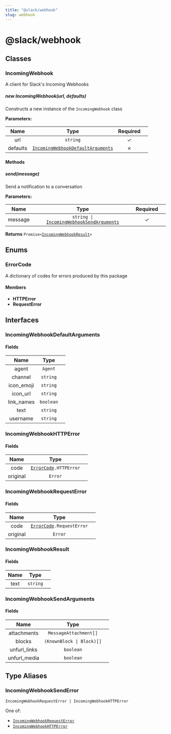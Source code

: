 ```yaml
---
title: "@slack/webhook"
slug: webhook
---
```


<h1 id="slackwebhook">@slack/webhook</h1>
<h2 id="classes">Classes</h2>
<h3 id="incomingwebhook">IncomingWebhook</h3>
<p>A client for Slack's Incoming Webhooks</p>
<h5 id="new-incomingwebhookurl-defaults">new IncomingWebhook(url, defaults)</h5>
<p>Constructs a new instance of the <code>IncomingWebhook</code> class</p>
<strong>Parameters:</strong>
<table>
<thead>
<tr>
<th align="center">Name</th>
<th align="center">Type</th>
<th align="center">Required</th>
<th></th>
</tr>
</thead>
<tbody>
<tr>
<td align="center">url</td>
<td align="center"><code>string</code></td>
<td align="center">✓</td>
<td></td>
</tr>
<tr>
<td align="center">defaults</td>
<td align="center"><code><a href="#incomingwebhookdefaultarguments" title="">IncomingWebhookDefaultArguments</a></code></td>
<td align="center">✗</td>
<td></td>
</tr>
</tbody>
</table>
<h4 id="methods">Methods</h4>
<h5 id="sendmessage">send(message)</h5>
<p>Send a notification to a conversation</p>
<strong>Parameters:</strong>
<table>
<thead>
<tr>
<th align="center">Name</th>
<th align="center">Type</th>
<th align="center">Required</th>
<th></th>
</tr>
</thead>
<tbody>
<tr>
<td align="center">message</td>
<td align="center"><code>string | <a href="#incomingwebhooksendarguments" title="">IncomingWebhookSendArguments</a></code></td>
<td align="center">✓</td>
<td></td>
</tr>
</tbody>
</table>
<p><strong>Returns</strong> <code>Promise&#x3C;<a href="#incomingwebhookresult" title="">IncomingWebhookResult</a>></code></p>
<h2 id="enums">Enums</h2>
<h3 id="errorcode">ErrorCode</h3>
<p>A dictionary of codes for errors produced by this package</p>
<h4 id="members">Members</h4>
<ul>
<li><strong>HTTPError</strong></li>
<li><strong>RequestError</strong></li>
</ul>
<h2 id="interfaces">Interfaces</h2>
<h3 id="incomingwebhookdefaultarguments">IncomingWebhookDefaultArguments</h3>
<h4 id="fields">Fields</h4>
<table>
<thead>
<tr>
<th align="center">Name</th>
<th align="center">Type</th>
<th></th>
</tr>
</thead>
<tbody>
<tr>
<td align="center">agent</td>
<td align="center"><code>Agent</code></td>
<td></td>
</tr>
<tr>
<td align="center">channel</td>
<td align="center"><code>string</code></td>
<td></td>
</tr>
<tr>
<td align="center">icon_emoji</td>
<td align="center"><code>string</code></td>
<td></td>
</tr>
<tr>
<td align="center">icon_url</td>
<td align="center"><code>string</code></td>
<td></td>
</tr>
<tr>
<td align="center">link_names</td>
<td align="center"><code>boolean</code></td>
<td></td>
</tr>
<tr>
<td align="center">text</td>
<td align="center"><code>string</code></td>
<td></td>
</tr>
<tr>
<td align="center">username</td>
<td align="center"><code>string</code></td>
<td></td>
</tr>
</tbody>
</table>
<h3 id="incomingwebhookhttperror">IncomingWebhookHTTPError</h3>
<h4 id="fields-1">Fields</h4>
<table>
<thead>
<tr>
<th align="center">Name</th>
<th align="center">Type</th>
<th></th>
</tr>
</thead>
<tbody>
<tr>
<td align="center">code</td>
<td align="center"><code><a href="#errorcode" title="">ErrorCode</a>.HTTPError</code></td>
<td></td>
</tr>
<tr>
<td align="center">original</td>
<td align="center"><code>Error</code></td>
<td></td>
</tr>
</tbody>
</table>
<h3 id="incomingwebhookrequesterror">IncomingWebhookRequestError</h3>
<h4 id="fields-2">Fields</h4>
<table>
<thead>
<tr>
<th align="center">Name</th>
<th align="center">Type</th>
<th></th>
</tr>
</thead>
<tbody>
<tr>
<td align="center">code</td>
<td align="center"><code><a href="#errorcode" title="">ErrorCode</a>.RequestError</code></td>
<td></td>
</tr>
<tr>
<td align="center">original</td>
<td align="center"><code>Error</code></td>
<td></td>
</tr>
</tbody>
</table>
<h3 id="incomingwebhookresult">IncomingWebhookResult</h3>
<h4 id="fields-3">Fields</h4>
<table>
<thead>
<tr>
<th align="center">Name</th>
<th align="center">Type</th>
<th></th>
</tr>
</thead>
<tbody>
<tr>
<td align="center">text</td>
<td align="center"><code>string</code></td>
<td></td>
</tr>
</tbody>
</table>
<h3 id="incomingwebhooksendarguments">IncomingWebhookSendArguments</h3>
<h4 id="fields-4">Fields</h4>
<table>
<thead>
<tr>
<th align="center">Name</th>
<th align="center">Type</th>
<th></th>
</tr>
</thead>
<tbody>
<tr>
<td align="center">attachments</td>
<td align="center"><code>MessageAttachment[]</code></td>
<td></td>
</tr>
<tr>
<td align="center">blocks</td>
<td align="center"><code>(KnownBlock | Block)[]</code></td>
<td></td>
</tr>
<tr>
<td align="center">unfurl_links</td>
<td align="center"><code>boolean</code></td>
<td></td>
</tr>
<tr>
<td align="center">unfurl_media</td>
<td align="center"><code>boolean</code></td>
<td></td>
</tr>
</tbody>
</table>
<h2 id="type-aliases">Type Aliases</h2>
<h3 id="incomingwebhooksenderror">IncomingWebhookSendError</h3>
<pre><code class="language-ts">IncomingWebhookRequestError | IncomingWebhookHTTPError
</code></pre>
One of:
<ul>
<li><a href="#incomingwebhookrequesterror" title=""><code>IncomingWebhookRequestError</code></a></li>
<li><a href="#incomingwebhookhttperror" title=""><code>IncomingWebhookHTTPError</code></a></li>
</ul>
